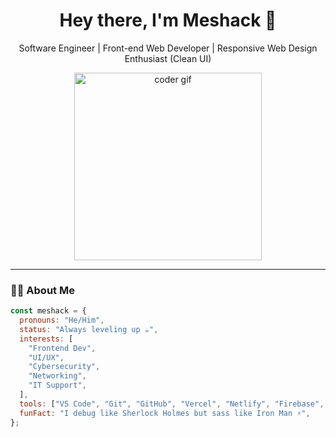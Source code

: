 <h1 align="center">Hey there, I'm Meshack 👋</h1>
<p align="center"> Software Engineer | Front-end Web Developer | Responsive Web Design Enthusiast (Clean UI)</p>

<p align="center">
  <img src="https://media.giphy.com/media/SWoSkN6DxTszqIKEqv/giphy.gif" width="300" alt="coder gif">
</p>

---

### 👨‍💻 About Me

```js
const meshack = {
  pronouns: "He/Him",
  status: "Always leveling up ☕",
  interests: [
    "Frontend Dev",
    "UI/UX",
    "Cybersecurity",
    "Networking",
    "IT Support",
  ],
  tools: ["VS Code", "Git", "GitHub", "Vercel", "Netlify", "Firebase", "Figma"],
  funFact: "I debug like Sherlock Holmes but sass like Iron Man ⚡",
};
```
